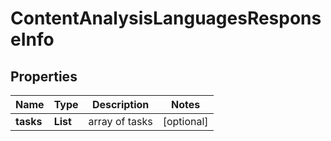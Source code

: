 # ContentAnalysisLanguagesResponseInfo


## Properties

| Name | Type | Description | Notes |
|------------ | ------------- | ------------- | -------------|
**tasks** | **List<ContentAnalysisLanguagesTaskInfo>** | array of tasks |[optional]|